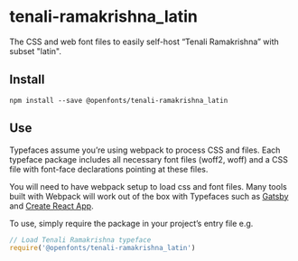 
# tenali-ramakrishna_latin

The CSS and web font files to easily self-host “Tenali Ramakrishna” with subset "latin".

## Install

`npm install --save @openfonts/tenali-ramakrishna_latin`

## Use

Typefaces assume you’re using webpack to process CSS and files. Each typeface
package includes all necessary font files (woff2, woff) and a CSS file with
font-face declarations pointing at these files.

You will need to have webpack setup to load css and font files. Many tools built
with Webpack will work out of the box with Typefaces such as [Gatsby](https://github.com/gatsbyjs/gatsby)
and [Create React App](https://github.com/facebookincubator/create-react-app).

To use, simply require the package in your project’s entry file e.g.

```javascript
// Load Tenali Ramakrishna typeface
require('@openfonts/tenali-ramakrishna_latin')
```
